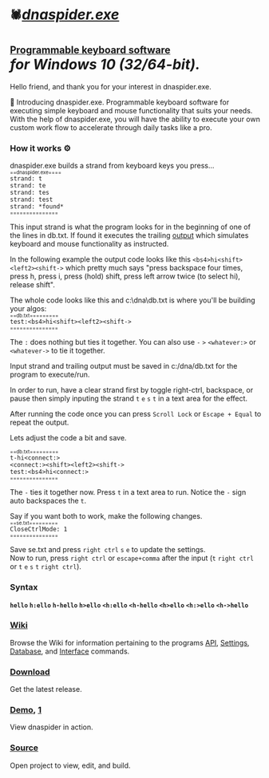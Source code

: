 # `🕷`<em>[dnaspider.exe](https://github.com/dnaspider/dna/releases "Download open source dnaspider.exe &#13;Programmable keyboard software for Windows 10")</em><br><br><sup><sup><a href="https://github.com/dnaspider/dna/wiki/Introduction" title="Introduction">Programmable keyboard software</a> </sup></sup><br><em>for Windows 10 (32/64-bit).</em>
Hello friend, and thank you for your interest in dnaspider.exe.

🥁 Introducing dnaspider.exe. Programmable keyboard software for executing simple keyboard and mouse functionality that suits your needs. With the help of dnaspider.exe, you will have the ability to execute your own custom work flow to accelerate through daily tasks like a pro.

<h3>How it works ⚙</h3>

dnaspider.exe builds a strand from keyboard keys you press... 
<br><sub><sub>==dnaspider.exe====</sub></sub>
<br><span title="The [t] key on the keyboard was pressed">`strand: t`</span>
<br><span title="The [e] key on the keyboard was pressed">`strand: te`</span>
<br><span title="The [s] key on the keyboard was pressed">`strand: tes`</span>
<br><span title="The [t] key on the keyboard was pressed">`strand: test`</span>
<br><span title="The input sequence [test] was found in the &#13;beginning of one of the lines in db.txt.&#13;Running trailing output...">`strand: *found*`</span>
<br><sup><sup>===============</sup></sup>

This input strand is what the program looks for in the beginning of one of the lines in db.txt. If found it executes the trailing <a href="https://github.com/dnaspider/dna/wiki/api" title="Application programming interface">output</a> which simulates keyboard and mouse functionality as instructed. 

In the following example the output code looks like this `<bs4>hi<shift><left2><shift->` which pretty much says "press backspace four times, press h, press i, press (hold) shift, press left arrow twice (to select hi), release shift".

The whole code looks like this and c:\dna\db.txt is where you'll be building your algos:
<br><sub><sub><span title="Database: c:\dna\db.txt">==db.txt=========</span></sub></sub>
<br>`test:<bs4>hi<shift><left2><shift->`
<br><sup><sup>===============</sup></sup>

The `:` does nothing but ties it together. You can also use <span title="test-">`-`</span> <span title="test>">`>`</span> <span title="Press: right ctrl, w, h, a, t, e, v, e, r">`<whatever:>`</span> or <span title="Press: right ctrl, w, h, a, t, e, v, e, r">`<whatever->`</span> to tie it together.

Input strand and trailing output must be saved in c:/dna/db.txt for the program to execute/run.

In order to run, have a clear strand first by toggle right-ctrl, backspace, or pause then simply inputing the strand `t` `e` `s` `t` in a text area for the effect.

After running the code once you can press `Scroll Lock` or `Escape + Equal` to repeat the output.

Lets adjust the code a bit and save.

<sub><sub><span title="Database: c:\dna\db.txt">==db.txt=========</span></sub></sub>
<br>`t-hi<connect:>`
<br>`<connect:><shift><left2><shift->`
<br>`test:<bs4>hi<connect:>`
<br><sup><sup>===============</sup></sup>

The `-` ties it together now. Press `t` in a text area to run. Notice the `-` sign auto backspaces the `t`.

Say if you want both to work, make the following changes.
<br><sub><sub><span title="Settings: c:\dna\se.txt">==se.txt=========</span></sub></sub>
<br><span title="CloseCtrlMode: True">`CloseCtrlMode: 1`</span>
<br><sup><sup>===============</sup></sup>

Save se.txt and press `right ctrl` `s` `e` to update the settings.
<br>Now to run, press `right ctrl` or `escape+comma` after the input (`t` `right ctrl` or `t` `e` `s` `t` `right ctrl`).

<h3 title="Next level sh*t">Syntax</h3>

<strong><span title="Settings&#013;=se.txt==========&#013;StrandLengthMode: 1&#013;StrandLength: 3&#013;CtrlScanOnlyMode: 0&#013;CloseCtrlMode: 0&#013;Ignore_A-Z: 0&#013;===============&#013;&#013;Database&#013;=db.txt==========&#013;hello&#013;===============&#13;&#013;Run&#013;Press h e l in a text area&#13;&#13;Program&#13;=dnaspider.exe=====&#013;strand: h&#013;strand: he&#013;strand: hel&#013;===============">`hello`</span>
 <span title="=se.txt==========&#013;StrandLengthMode: 0&#013;CtrlScanOnlyMode: 0&#013;CloseCtrlMode: 0&#013;Ignore_A-Z: 0&#013;===============&#13;&#13;=db.txt==========&#13;h:ello&#13;===============&#13;&#13;Run&#13;Clear strand then press h&#13;&#13;To clear strand, toggle right&#13;ctrl, pause, or backspace&#13;&#13;=dnaspider.exe=====&#013;strand: h&#013;===============">`h:ello`</span>
 <span title="Use minus sign for auto backspace&#13;&#13;=db.txt==========&#13;h-hello&#13;===============&#13;&#13;Run&#13;Clear strand then press h&#13;&#13;=dnaspider.exe=====&#013;strand: h&#013;===============">`h-hello`</span>
 <span title="=db.txt==========&#13;h>ello&#13;===============&#13;&#13;Run&#13;Press h&#13;&#13;=dnaspider.exe=====&#013;strand: h&#013;===============">`h>ello`</span>
 <span title="=db.txt==========&#13;<h:ello&#13;===============&#13;&#13;Run&#13;Press ctrl, release ctrl, h&#13;Or press esc + comma, h&#13;&#13;=dnaspider.exe=====&#013;strand: <&#13;strand: <h&#013;===============">`<h:ello`</span>
 <span title="&#13;&#13;=db.txt==========&#13;<h-hello&#13;===============&#13;&#13;Run&#13;Press ctrl, release ctrl, h&#13;&#13;=dnaspider.exe=====&#013;strand: <&#13;strand: <h&#013;===============">`<h-hello`</span>
 <span title="&#13;&#13;=db.txt==========&#13;<h>ello&#13;===============&#13;&#13;Run&#13;Press ctrl, release ctrl, h&#13;&#13;=dnaspider.exe=====&#013;strand: <&#13;strand: <h&#013;===============">`<h>ello`</span>
 <span title="Connect&#13;&#13;=db.txt========&#13;<i-><o->h<h:>!&#13;<o->hello!&#13;<h:>ello&#13;=============&#13;&#13;Run&#13;Press ctrl, release ctrl, i&#13;&#13;=dnaspider.exe=====&#013;strand: <i&#013;===============">`<h:>ello`</span>
 <span title="Infinite loop&#13;&#13;Press esc or pause to stop&#13;&#13;=db.txt==========&#13;<h-><speed:250>hello <h->&#13;===============&#13;&#13;Run&#13;Press ctrl, release ctrl, h&#13;&#13;=dnaspider.exe=====&#013;strand: <&#13;strand: <h&#013;===============">`<h->hello`</span></strong>

<h3><a href="https://github.com/dnaspider/dna/wiki" title="API, db.txt, Settings, Interface">Wiki</a>&nbsp;</h3>

Browse the Wiki for information pertaining to the programs <a href="https://github.com/dnaspider/dna/wiki/api" title="Application programming interface">API</a>, <a href="https://github.com/dnaspider/dna/wiki/settings" title="se.txt">Settings</a>, <a href="https://github.com/dnaspider/dna/wiki/db.txt" title="db.txt">Database</a>, and <a href="https://github.com/dnaspider/dna/wiki/interface" title="UI">Interface</a> commands.

<h3><a href="https://github.com/dnaspider/dna/releases" title="Press [win + pause] for system type">Download</a>&nbsp;</h3>

Get the latest release.

<h3><a href="https://www.youtube.com/watch?v=OAhHa7FXAnQ" title="Video">Demo</a>,&nbsp;<a href="https://youtu.be/eREkcFJht8k" title="Video">1</a>&nbsp;</h3>

View dnaspider in action.

<h3><a href="https://github.com/dnaspider/dna/archive/master.zip" title="Extract dna-master folder from dna-master.zip to desktop&#13;&#13;dnaspider.vcxproj -> Open with -> Visual Studio&#13;&#13;Solution Explorer -> Source Files -> dnaspider.cpp&#13;&#13;Build (Release, x64)&#13;Ctrl + Shift + B&#13;&#13;dnaspider.exe build can be found in dna/x64/release or dna/Release (x86)">Source</a></h3>

Open project to view, edit, and build.
